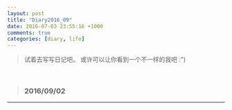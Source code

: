 ```yaml
---
layout: post
title: "Diary2016_09"
date: 2016-07-03 23:55:16 +1000
comments: true
categories: [diary, life]
---
```


> 试着去写写日记吧。 或许可以让你看到一个不一样的我吧 :")  

<!--more-->
<br>   

>### 2016/09/02 ###
----------

<br> 